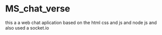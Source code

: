 # MS_chat_verse
this a a web chat aplication based on the html css and js and node js and also used a socket.io
